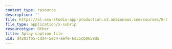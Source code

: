 ```yaml
---
content_type: resource
description: ''
file: https://ol-ocw-studio-app-production.s3.amazonaws.com/courses/8-06-quantum-physics-iii-spring-2018/d4203f65cdd45ec4aefe6d35cb0659d5_dNKAsbdHDCs.vtt
file_type: application/x-subrip
resourcetype: Other
title: 3play caption file
uid: d4203f65-cdd4-5ec4-aefe-6d35cb0659d5
---
```

